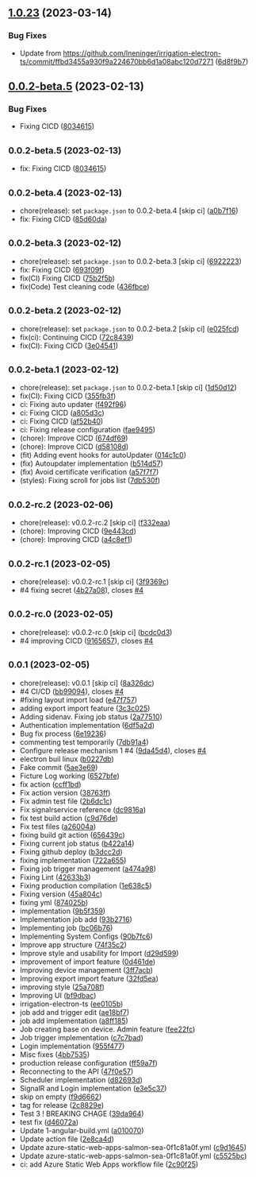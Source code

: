 ## [1.0.23](https://github.com/lneninger/irrigai-app-public/compare/v1.0.22...v1.0.23) (2023-03-14)


### Bug Fixes

* Update from https://github.com/lneninger/irrigation-electron-ts/commit/ffbd3455a930f9a224670bb6d1a08abc120d7271 ([6d8f9b7](https://github.com/lneninger/irrigai-app-public/commit/6d8f9b7b8c5fc251b2a40b6ecfa6016f219d335d))

## [0.0.2-beta.5](https://github.com/lneninger/irrigation-electron-ts/compare/v0.0.2-beta.4...v0.0.2-beta.5) (2023-02-13)


### Bug Fixes

* Fixing CICD ([8034615](https://github.com/lneninger/irrigation-electron-ts/commit/8034615c52989e75b45a254aee752a108e265fb8))

## <small>0.0.2-beta.5 (2023-02-13)</small>

* fix: Fixing CICD ([8034615](https://github.com/lneninger/irrigation-electron-ts/commit/8034615))



## <small>0.0.2-beta.4 (2023-02-13)</small>

* chore(release): set `package.json` to 0.0.2-beta.4 [skip ci] ([a0b7f16](https://github.com/lneninger/irrigation-electron-ts/commit/a0b7f16))
* fix: Fixing CICD ([85d60da](https://github.com/lneninger/irrigation-electron-ts/commit/85d60da))



## <small>0.0.2-beta.3 (2023-02-12)</small>

* chore(release): set `package.json` to 0.0.2-beta.3 [skip ci] ([6922223](https://github.com/lneninger/irrigation-electron-ts/commit/6922223))
* fix: Fixing CICD ([693f09f](https://github.com/lneninger/irrigation-electron-ts/commit/693f09f))
* fix(CI) Fixing CICD ([75b2f5b](https://github.com/lneninger/irrigation-electron-ts/commit/75b2f5b))
* fix(Code) Test cleaning code ([436fbce](https://github.com/lneninger/irrigation-electron-ts/commit/436fbce))



## <small>0.0.2-beta.2 (2023-02-12)</small>

* chore(release): set `package.json` to 0.0.2-beta.2 [skip ci] ([e025fcd](https://github.com/lneninger/irrigation-electron-ts/commit/e025fcd))
* fix(ci): Continuing CICD ([72c8439](https://github.com/lneninger/irrigation-electron-ts/commit/72c8439))
* fix(CI): Fixing CICD ([3e04541](https://github.com/lneninger/irrigation-electron-ts/commit/3e04541))



## <small>0.0.2-beta.1 (2023-02-12)</small>

* chore(release): set `package.json` to 0.0.2-beta.1 [skip ci] ([1d50d12](https://github.com/lneninger/irrigation-electron-ts/commit/1d50d12))
* fix(CI): Fixing CICD ([355fb3f](https://github.com/lneninger/irrigation-electron-ts/commit/355fb3f))
* ci: Fixing auto updater ([f492f96](https://github.com/lneninger/irrigation-electron-ts/commit/f492f96))
* ci: Fixing CICD ([a805d3c](https://github.com/lneninger/irrigation-electron-ts/commit/a805d3c))
* ci: Fixing CICD ([af52b40](https://github.com/lneninger/irrigation-electron-ts/commit/af52b40))
* ci: Fixing release configuration ([fae9495](https://github.com/lneninger/irrigation-electron-ts/commit/fae9495))
* (chore): Improve CICD ([674df69](https://github.com/lneninger/irrigation-electron-ts/commit/674df69))
* (chore): Improve CICD ([d58108d](https://github.com/lneninger/irrigation-electron-ts/commit/d58108d))
* (fit) Adding event hooks for autoUpdater ([014c1c0](https://github.com/lneninger/irrigation-electron-ts/commit/014c1c0))
* (fix) Autoupdater implementation ([b514d57](https://github.com/lneninger/irrigation-electron-ts/commit/b514d57))
* (fix) Avoid certificate verification ([a57f7f7](https://github.com/lneninger/irrigation-electron-ts/commit/a57f7f7))
* (styles): Fixing scroll for jobs list ([7db530f](https://github.com/lneninger/irrigation-electron-ts/commit/7db530f))



## <small>0.0.2-rc.2 (2023-02-06)</small>

* chore(release): v0.0.2-rc.2 [skip ci] ([f332eaa](https://github.com/lneninger/irrigation-electron-ts/commit/f332eaa))
* (chore): Improving CICD ([9e443cd](https://github.com/lneninger/irrigation-electron-ts/commit/9e443cd))
* (chore): Improving CICD ([a4c8ef1](https://github.com/lneninger/irrigation-electron-ts/commit/a4c8ef1))



## <small>0.0.2-rc.1 (2023-02-05)</small>

* chore(release): v0.0.2-rc.1 [skip ci] ([3f9369c](https://github.com/lneninger/irrigation-electron-ts/commit/3f9369c))
* #4 fixing secret ([4b27a08](https://github.com/lneninger/irrigation-electron-ts/commit/4b27a08)), closes [#4](https://github.com/lneninger/irrigation-electron-ts/issues/4)



## <small>0.0.2-rc.0 (2023-02-05)</small>

* chore(release): v0.0.2-rc.0 [skip ci] ([bcdc0d3](https://github.com/lneninger/irrigation-electron-ts/commit/bcdc0d3))
* #4 improving CICD ([9165657](https://github.com/lneninger/irrigation-electron-ts/commit/9165657)), closes [#4](https://github.com/lneninger/irrigation-electron-ts/issues/4)



## <small>0.0.1 (2023-02-05)</small>

* chore(release): v0.0.1 [skip ci] ([8a326dc](https://github.com/lneninger/irrigation-electron-ts/commit/8a326dc))
* #4 CI/CD ([bb99094](https://github.com/lneninger/irrigation-electron-ts/commit/bb99094)), closes [#4](https://github.com/lneninger/irrigation-electron-ts/issues/4)
* #fixing layout import load ([e47f757](https://github.com/lneninger/irrigation-electron-ts/commit/e47f757))
* adding export import feature ([3c3c025](https://github.com/lneninger/irrigation-electron-ts/commit/3c3c025))
* Adding sidenav. Fixing job status ([2a77510](https://github.com/lneninger/irrigation-electron-ts/commit/2a77510))
* Authentication implementation ([6df5a2d](https://github.com/lneninger/irrigation-electron-ts/commit/6df5a2d))
* Bug fix process ([6e19236](https://github.com/lneninger/irrigation-electron-ts/commit/6e19236))
* commenting test temporarily ([7db91a4](https://github.com/lneninger/irrigation-electron-ts/commit/7db91a4))
* Configure release mechanism 1 #4 ([9da45d4](https://github.com/lneninger/irrigation-electron-ts/commit/9da45d4)), closes [#4](https://github.com/lneninger/irrigation-electron-ts/issues/4)
* electron buil linux ([b0227db](https://github.com/lneninger/irrigation-electron-ts/commit/b0227db))
* Fake commit ([5ae3e69](https://github.com/lneninger/irrigation-electron-ts/commit/5ae3e69))
* Ficture Log working ([6527bfe](https://github.com/lneninger/irrigation-electron-ts/commit/6527bfe))
* fix action ([ccff1bd](https://github.com/lneninger/irrigation-electron-ts/commit/ccff1bd))
* Fix action version ([38763ff](https://github.com/lneninger/irrigation-electron-ts/commit/38763ff))
* Fix admin test file ([2b6dc1c](https://github.com/lneninger/irrigation-electron-ts/commit/2b6dc1c))
* Fix signalrservice reference ([dc9816a](https://github.com/lneninger/irrigation-electron-ts/commit/dc9816a))
* fix test build action ([c9d76de](https://github.com/lneninger/irrigation-electron-ts/commit/c9d76de))
* Fix test files ([a26004a](https://github.com/lneninger/irrigation-electron-ts/commit/a26004a))
* fixing build git action ([656439c](https://github.com/lneninger/irrigation-electron-ts/commit/656439c))
* Fixing current job status ([b422a14](https://github.com/lneninger/irrigation-electron-ts/commit/b422a14))
* Fixing github deploy ([b3dcc2d](https://github.com/lneninger/irrigation-electron-ts/commit/b3dcc2d))
* fixing implementation ([722a655](https://github.com/lneninger/irrigation-electron-ts/commit/722a655))
* Fixing job trigger management ([a474a98](https://github.com/lneninger/irrigation-electron-ts/commit/a474a98))
* Fixing Lint ([42633b3](https://github.com/lneninger/irrigation-electron-ts/commit/42633b3))
* Fixing production compilation ([1e638c5](https://github.com/lneninger/irrigation-electron-ts/commit/1e638c5))
* Fixing version ([45a804c](https://github.com/lneninger/irrigation-electron-ts/commit/45a804c))
* fixing yml ([874025b](https://github.com/lneninger/irrigation-electron-ts/commit/874025b))
* implementation ([9b5f359](https://github.com/lneninger/irrigation-electron-ts/commit/9b5f359))
* Implementation job add ([93b2716](https://github.com/lneninger/irrigation-electron-ts/commit/93b2716))
* Implementing job ([bc06b76](https://github.com/lneninger/irrigation-electron-ts/commit/bc06b76))
* Implementing System Configs ([90b7fc6](https://github.com/lneninger/irrigation-electron-ts/commit/90b7fc6))
* Improve app structure ([74f35c2](https://github.com/lneninger/irrigation-electron-ts/commit/74f35c2))
* Improve style and usability for Import ([d29d599](https://github.com/lneninger/irrigation-electron-ts/commit/d29d599))
* improvement of import feature ([0d461de](https://github.com/lneninger/irrigation-electron-ts/commit/0d461de))
* Improving device management ([3ff7acb](https://github.com/lneninger/irrigation-electron-ts/commit/3ff7acb))
* Improving export import feature ([32fd5ea](https://github.com/lneninger/irrigation-electron-ts/commit/32fd5ea))
* improving style ([25a708f](https://github.com/lneninger/irrigation-electron-ts/commit/25a708f))
* Improving UI ([bf9dbac](https://github.com/lneninger/irrigation-electron-ts/commit/bf9dbac))
* irrigation-electron-ts ([ee0105b](https://github.com/lneninger/irrigation-electron-ts/commit/ee0105b))
* job add and trigger edit ([ae18bf7](https://github.com/lneninger/irrigation-electron-ts/commit/ae18bf7))
* job add implementation ([a8ff185](https://github.com/lneninger/irrigation-electron-ts/commit/a8ff185))
* Job creating base on device. Admin feature ([fee22fc](https://github.com/lneninger/irrigation-electron-ts/commit/fee22fc))
* Job trigger implementation ([c7c7bad](https://github.com/lneninger/irrigation-electron-ts/commit/c7c7bad))
* Login implementation ([955f477](https://github.com/lneninger/irrigation-electron-ts/commit/955f477))
* Misc fixes ([4bb7535](https://github.com/lneninger/irrigation-electron-ts/commit/4bb7535))
* production release configuration ([ff59a7f](https://github.com/lneninger/irrigation-electron-ts/commit/ff59a7f))
* Reconnecting to the API ([47f0e57](https://github.com/lneninger/irrigation-electron-ts/commit/47f0e57))
* Scheduler implementation ([d82693d](https://github.com/lneninger/irrigation-electron-ts/commit/d82693d))
* SignalR and Login implementation ([e3e5c37](https://github.com/lneninger/irrigation-electron-ts/commit/e3e5c37))
* skip on empty ([f9d6662](https://github.com/lneninger/irrigation-electron-ts/commit/f9d6662))
* tag for release ([2c8829e](https://github.com/lneninger/irrigation-electron-ts/commit/2c8829e))
* Test 3 ! BREAKING CHAGE ([39da964](https://github.com/lneninger/irrigation-electron-ts/commit/39da964))
* test fix ([d46072a](https://github.com/lneninger/irrigation-electron-ts/commit/d46072a))
* Update 1-angular-build.yml ([a010070](https://github.com/lneninger/irrigation-electron-ts/commit/a010070))
* Update action file ([2e8ca4d](https://github.com/lneninger/irrigation-electron-ts/commit/2e8ca4d))
* Update azure-static-web-apps-salmon-sea-0f1c81a0f.yml ([c9d1645](https://github.com/lneninger/irrigation-electron-ts/commit/c9d1645))
* Update azure-static-web-apps-salmon-sea-0f1c81a0f.yml ([c5525bc](https://github.com/lneninger/irrigation-electron-ts/commit/c5525bc))
* ci: add Azure Static Web Apps workflow file ([2c90f25](https://github.com/lneninger/irrigation-electron-ts/commit/2c90f25))
